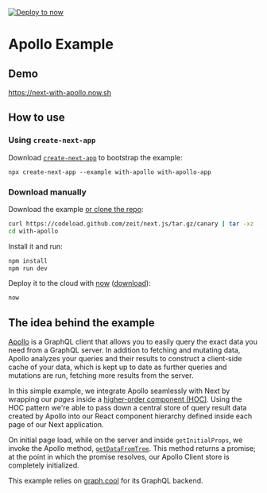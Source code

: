 [![Deploy to now](https://deploy.now.sh/static/button.svg)](https://deploy.now.sh/?repo=https://github.com/zeit/next.js/tree/master/examples/with-apollo)
# Apollo Example

## Demo

https://next-with-apollo.now.sh

## How to use

### Using `create-next-app`

Download [`create-next-app`](https://github.com/segmentio/create-next-app) to bootstrap the example:

```
npx create-next-app --example with-apollo with-apollo-app
```

### Download manually

Download the example [or clone the repo](https://github.com/zeit/next.js):

```bash
curl https://codeload.github.com/zeit/next.js/tar.gz/canary | tar -xz --strip=2 next.js-canary/examples/with-apollo
cd with-apollo
```

Install it and run:

```bash
npm install
npm run dev
```

Deploy it to the cloud with [now](https://zeit.co/now) ([download](https://zeit.co/download)):

```bash
now
```

## The idea behind the example

[Apollo](http://dev.apollodata.com) is a GraphQL client that allows you to easily query the exact data you need from a GraphQL server. In addition to fetching and mutating data, Apollo analyzes your queries and their results to construct a client-side cache of your data, which is kept up to date as further queries and mutations are run, fetching more results from the server.

In this simple example, we integrate Apollo seamlessly with Next by wrapping our *pages* inside a [higher-order component (HOC)](https://facebook.github.io/react/docs/higher-order-components.html). Using the HOC pattern we're able to pass down a central store of query result data created by Apollo into our React component hierarchy defined inside each page of our Next application.

On initial page load, while on the server and inside `getInitialProps`, we invoke the Apollo method,  [`getDataFromTree`](http://dev.apollodata.com/react/server-side-rendering.html#getDataFromTree). This method returns a promise; at the point in which the promise resolves, our Apollo Client store is completely initialized.

This example relies on [graph.cool](https://www.graph.cool) for its GraphQL backend.
